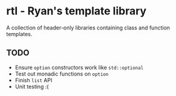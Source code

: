 # rtl - Ryan's template library

A collection of header-only libraries containing class and function templates.

## TODO
* Ensure `option` constructors work like `std::optional`
* Test out monadic functions on `option`
* Finish `list` API
* Unit testing :(